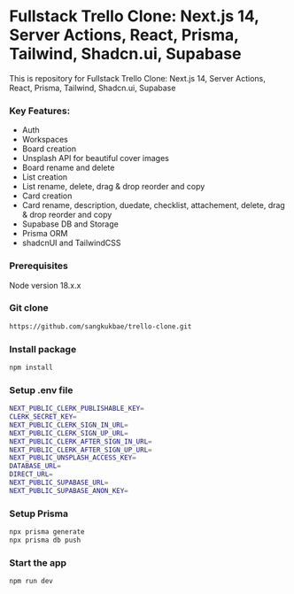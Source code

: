 # Fullstack Trello Clone: Next.js 14, Server Actions, React, Prisma, Tailwind, Shadcn.ui, Supabase

This is repository for Fullstack Trello Clone: Next.js 14, Server Actions, React, Prisma, Tailwind, Shadcn.ui, Supabase

### Key Features:

- Auth
- Workspaces
- Board creation
- Unsplash API for beautiful cover images
- Board rename and delete
- List creation
- List rename, delete, drag & drop reorder and copy
- Card creation
- Card rename, description, duedate, checklist, attachement, delete, drag & drop reorder and copy
- Supabase DB and Storage
- Prisma ORM
- shadcnUI and TailwindCSS

### Prerequisites

Node version 18.x.x

### Git clone

```bash
https://github.com/sangkukbae/trello-clone.git
```

### Install package

```bash
npm install
```

### Setup .env file

```bash
NEXT_PUBLIC_CLERK_PUBLISHABLE_KEY=
CLERK_SECRET_KEY=
NEXT_PUBLIC_CLERK_SIGN_IN_URL=
NEXT_PUBLIC_CLERK_SIGN_UP_URL=
NEXT_PUBLIC_CLERK_AFTER_SIGN_IN_URL=
NEXT_PUBLIC_CLERK_AFTER_SIGN_UP_URL=
NEXT_PUBLIC_UNSPLASH_ACCESS_KEY=
DATABASE_URL=
DIRECT_URL=
NEXT_PUBLIC_SUPABASE_URL=
NEXT_PUBLIC_SUPABASE_ANON_KEY=
```

### Setup Prisma

```bash
npx prisma generate
npx prisma db push
```

### Start the app

```bash
npm run dev
```
